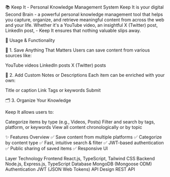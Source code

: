   📚 Keep It - Personal Knowledge Management System
Keep It is your digital Second Brain - a powerful personal knowledge management tool that helps you capture, organize, and retrieve meaningful content from across the web and your life. Whether it's a YouTube video, an insightful X (Twitter) post, LinkedIn post,  - Keep It ensures that nothing valuable slips away.

🚀 Usage & Functionality


🔖 1. Save Anything That Matters
Users can save content from various sources like:

YouTube videos
LinkedIn posts 
X (Twitter) posts


📝 2. Add Custom Notes or Descriptions
Each item can be enriched with your own:

Title or caption
Link
Tags or keywords
Submit

🗂 3. Organize Your Knowledge

Keep It allows users to:

Categorize items by type (e.g.,  Videos, Posts)
Filter and search by tags, platform, or keywords
View all content chronologically or by topic


✨ Features Overview
✅ Save content from multiple platforms
✅ Categorize by content type
✅ Fast, intuitive search & filter
✅ JWT-based authentication
✅ Public sharing of saved items
✅ Responsive UI


Layer	Technology
Frontend	React.js, TypeScript, Tailwind CSS
Backend	Node.js, Express.js, TypeScript
Database	MongoDB (Mongoose ODM)
Authentication	JWT (JSON Web Tokens)
API Design	REST API
